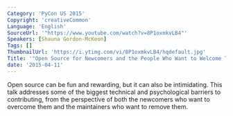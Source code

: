```yaml
---
Category: 'PyCon US 2015'
Copyright: 'creativeCommon'
Language: 'English'
SourceUrl: '"https://www.youtube.com/watch?v=8P1oxmkvLB4"'
Speakers: [Shauna Gordon-McKeon]
Tags: []
ThumbnailUrl: 'https://i.ytimg.com/vi/8P1oxmkvLB4/hqdefault.jpg'
Title: '"Open Source for Newcomers and the People Who Want to Welcome Them"'
date: '2015-04-11'
---
```

Open source can be fun and rewarding, but it can also be intimidating.  This talk addresses some of the biggest technical and psychological barriers to contributing, from the perspective of both the newcomers who want to overcome them and the maintainers who want to remove them.

